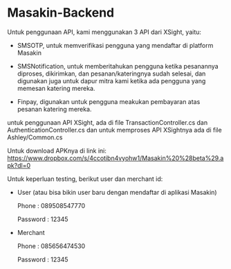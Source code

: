 # Masakin-Backend

Untuk penggunaan API, kami menggunakan 3 API dari XSight, yaitu:

- SMSOTP, untuk memverifikasi pengguna yang mendaftar di platform Masakin

- SMSNotification, untuk memberitahukan pengguna ketika pesanannya diproses, dikirimkan, dan pesanan/kateringnya sudah selesai, dan digunakan juga untuk dapur mitra kami ketika ada pengguna yang memesan katering mereka.

- Finpay, digunakan untuk pengguna meakukan pembayaran atas pesanan katering mereka.

untuk penggunaan API XSight, ada di file TransactionController.cs dan AuthenticationController.cs dan untuk memproses API XSightnya ada di file Ashley/Common.cs


Untuk download APKnya di link ini: https://www.dropbox.com/s/4ccotibn4vyohw1/Masakin%20%28beta%29.apk?dl=0

Untuk keperluan testing, berikut user dan merchant id:
- User (atau bisa bikin user baru dengan mendaftar di aplikasi Masakin)

  Phone : 089508547770
  
  Password : 12345
 
- Merchant

  Phone : 085656474530
  
  Password : 12345
  
